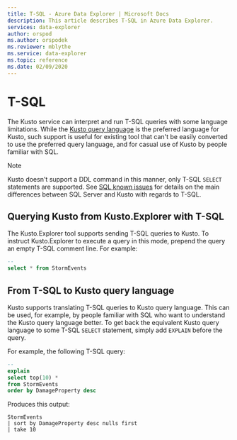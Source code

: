 ```yaml
---
title: T-SQL - Azure Data Explorer | Microsoft Docs
description: This article describes T-SQL in Azure Data Explorer.
services: data-explorer
author: orspod
ms.author: orspodek
ms.reviewer: mblythe
ms.service: data-explorer
ms.topic: reference
ms.date: 02/09/2020
---
```

# T-SQL

The Kusto service can interpret and run T-SQL queries with some language limitations.
While the [Kusto query language](../../query/index.md) is the preferred language
for Kusto, such support is useful for existing tool that can't be easily converted
to use the preferred query language, and for casual use of Kusto by people familiar
with SQL.

> [!NOTE]
> Kusto doesn't support a DDL command in this manner, only T-SQL
> `SELECT` statements are supported. See [SQL known issues](./sqlknownissues.md) for
> details on the main differences between SQL Server and Kusto with regards to
> T-SQL.

## Querying Kusto from Kusto.Explorer with T-SQL

The Kusto.Explorer tool supports sending T-SQL queries to Kusto.
To instruct Kusto.Explorer to execute a query in this mode,
prepend the query an empty T-SQL comment line. For example:

```sql
--
select * from StormEvents
```

## From T-SQL to Kusto query language

Kusto supports translating T-SQL queries to Kusto query language. This can be
used, for example, by people familiar with SQL who want to understand the
Kusto query language better. To get back the equivalent Kusto query language
to some T-SQL `SELECT` statement, simply add `EXPLAIN` before the query.

For example, the following T-SQL query:

```sql
--
explain
select top(10) *
from StormEvents
order by DamageProperty desc
```

Produces this output:

```
StormEvents
| sort by DamageProperty desc nulls first
| take 10
```